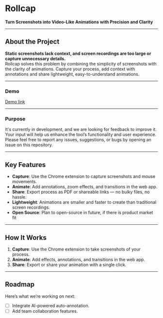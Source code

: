 # **Rollcap**

**Turn Screenshots into Video-Like Animations with Precision and Clarity**

---

## **About the Project**
**Static screenshots lack context, and screen recordings are too large or capture unnecessary details.**  
Rollcap solves this problem by combining the simplicity of screenshots with the clarity of animations. Capture your process, add context with annotations and share lightweight, easy-to-understand animations.

---

### Demo

[Demo link](https://dub.sh/rollcap)

---

### Purpose

It's currently in development, and we are looking for feedback to improve it. Your input will help us enhance the tool’s functionality and user experience. Please feel free to report any issues, suggestions, or bugs by opening an issue on this repository.

---

## **Key Features**
- **Capture**: Use the Chrome extension to capture screenshots and mouse movements.  
- **Animate**: Add annotations, zoom effects, and transitions in the web app.  
- **Share**: Export process as PDF or shareable links — no bulky files, no hassle.  
- **Lightweight**: Animations are smaller and faster to create than traditional screen recordings.  
- **Open Source**: Plan to open-source in future, if there is product market fit

---

## **How It Works**
1. **Capture**: Use the Chrome extension to take screenshots of your process.  
2. **Animate**: Add effects, annotations, and transitions in the web app.  
3. **Share**: Export or share your animation with a single click.  

---

## **Roadmap**
Here’s what we’re working on next:  
- [ ] Integrate AI-powered auto-annotation.  
- [ ] Add team collaboration features.  
